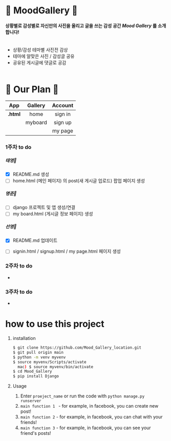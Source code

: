 # 🖤 MoodGallery 🖤


#### 상황별로 감성별로 자신만의 사진을 올리고 글을 쓰는 감성 공간 _Mood Gallery_ 를 소개합니다!<br></br>

- 상황/감성 테마별 사진전 감상
- 테마에 알맞은 사진 / 감성글 공유
- 공유된 게시글에 댓글로 공감<br></br>


# 🖤 Our Plan 🖤  

   | **App**  |    Gallery    |   Account  |
   |:----:|:----:|:----:|
   | **.html** |     home     |  sign in     |
   |      |    myboard     |   sign up    |
   |      |               |   my page  |
   

   ### 1주차 to do
   ##### 태영👸
   
   - [x] README.md 생성
   - [ ] home.html (메인 페이지) 의 post(새 게시글 업로드) 팝업 페이지 생성 
   
   ##### 명준🤴
   
   - [ ] django 프로젝트 및 앱 생성/연결
   - [ ] my board.html (게시글 정보 페이지) 생성
   
   ##### 선영👸
   
   - [x] README.md 업데이트
   - [ ] signin.html / signup.html / my page.html 페이지 생성 
   
   
   

   ### 2주차 to do
   - 


   ### 3주차 to do
   - 




# how to use this project

   1. installation

      ``` bash
      $ git clone https://github.com/Mood_Gallery_location.git
      $ git pull origin main
      $ python -m venv myvenv
      $ source myvenv/Scripts/activate
      	mac) $ source myvenv/bin/activate
      $ cd Mood_Gallery
      $ pip install Django
      ```

   2. Usage

      1. Enter `proeject_name` or run the code with `python manage.py runserver`
      2. `main function 1 ` - for example, in facebook, you can create new post!
      3. `main function 2` - for example, in facebook, you can chat with your friends!
      4. `main function 3` - for example, in facebook, you can see your friend's posts!
  





